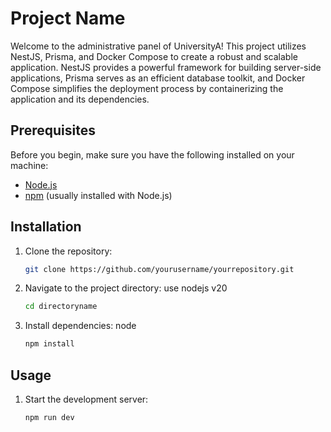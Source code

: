 # Project Name

Welcome to the administrative panel of UniversityA! This project utilizes NestJS, Prisma, and Docker Compose to create a robust and scalable application. NestJS provides a powerful framework for building server-side applications, Prisma serves as an efficient database toolkit, and Docker Compose simplifies the deployment process by containerizing the application and its dependencies.

## Prerequisites

Before you begin, make sure you have the following installed on your machine:

- [Node.js](https://nodejs.org/)
- [npm](https://www.npmjs.com/) (usually installed with Node.js)

## Installation

1. Clone the repository:

    ```bash
    git clone https://github.com/yourusername/yourrepository.git
    ```

2. Navigate to the project directory:
    use nodejs v20
    ```bash
    cd directoryname
    ```

3. Install dependencies:
    node
    ```bash
    npm install
    ```

## Usage

1. Start the development server:

    ```bash
    npm run dev
    ```